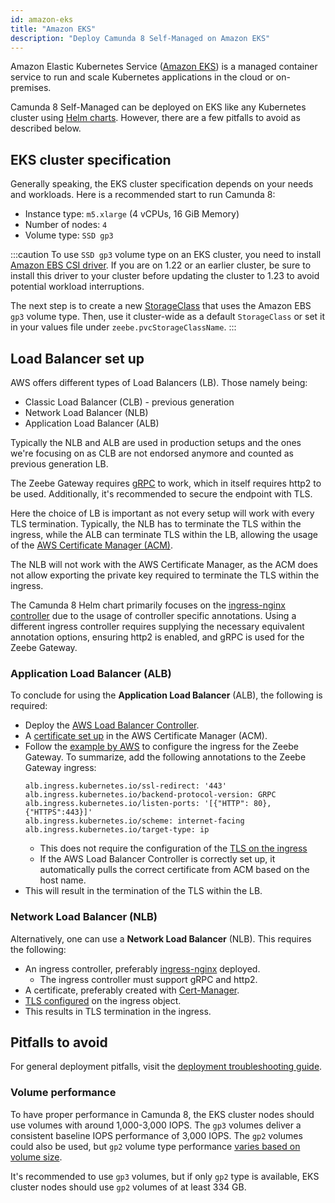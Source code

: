 ```yaml
---
id: amazon-eks
title: "Amazon EKS"
description: "Deploy Camunda 8 Self-Managed on Amazon EKS"
---
```


Amazon Elastic Kubernetes Service ([Amazon EKS](https://aws.amazon.com/eks/)) is a managed
container service to run and scale Kubernetes applications in the cloud or on-premises.

Camunda 8 Self-Managed can be deployed on EKS like any Kubernetes cluster using [Helm charts](../deploy.md). However, there are a few pitfalls to avoid as described below.

## EKS cluster specification

Generally speaking, the EKS cluster specification depends on your needs and workloads.
Here is a recommended start to run Camunda 8:

- Instance type: `m5.xlarge` (4 vCPUs, 16 GiB Memory)
- Number of nodes: `4`
- Volume type: `SSD gp3`

:::caution
To use `SSD gp3` volume type on an EKS cluster, you need to install
[Amazon EBS CSI driver](https://docs.aws.amazon.com/eks/latest/userguide/ebs-csi.html).
If you are on 1.22 or an earlier cluster, be sure to install this driver to your cluster before updating the cluster to 1.23 to avoid potential workload interruptions.

The next step is to create a new
[StorageClass](https://docs.aws.amazon.com/eks/latest/userguide/storage-classes.html)
that uses the Amazon EBS `gp3` volume type. Then, use it cluster-wide as a default
`StorageClass` or set it in your values file under `zeebe.pvcStorageClassName`.
:::

## Load Balancer set up

AWS offers different types of Load Balancers (LB). Those namely being:

- Classic Load Balancer (CLB) - previous generation
- Network Load Balancer (NLB)
- Application Load Balancer (ALB)

Typically the NLB and ALB are used in production setups and the ones we're focusing on as CLB are not endorsed anymore and counted as previous generation LB.

The Zeebe Gateway requires [gRPC](https://grpc.io/) to work, which in itself requires http2 to be used. Additionally, it's recommended to secure the endpoint with TLS.

Here the choice of LB is important as not every setup will work with every TLS termination. Typically, the NLB has to terminate the TLS within the ingress, while the ALB can terminate TLS within the LB, allowing the usage of the [AWS Certificate Manager (ACM)](https://aws.amazon.com/certificate-manager/).

The NLB will not work with the AWS Certificate Manager, as the ACM does not allow exporting the private key required to terminate the TLS within the ingress.

The Camunda 8 Helm chart primarily focuses on the [ingress-nginx controller](https://github.com/kubernetes/ingress-nginx) due to the usage of controller specific annotations. Using a different ingress controller requires supplying the necessary equivalent annotation options, ensuring http2 is enabled, and gRPC is used for the Zeebe Gateway.

### Application Load Balancer (ALB)

To conclude for using the **Application Load Balancer** (ALB), the following is required:

- Deploy the [AWS Load Balancer Controller](https://kubernetes-sigs.github.io/aws-load-balancer-controller/).
- A [certificate set up](https://docs.aws.amazon.com/acm/latest/userguide/gs-acm-request-public.html) in the AWS Certificate Manager (ACM).
- Follow the [example by AWS](https://github.com/kubernetes-sigs/aws-load-balancer-controller/blob/main/docs/examples/grpc_server.md) to configure the ingress for the Zeebe Gateway. To summarize, add the following annotations to the Zeebe Gateway ingress:
  ```shell
  alb.ingress.kubernetes.io/ssl-redirect: '443'
  alb.ingress.kubernetes.io/backend-protocol-version: GRPC
  alb.ingress.kubernetes.io/listen-ports: '[{"HTTP": 80}, {"HTTPS":443}]'
  alb.ingress.kubernetes.io/scheme: internet-facing
  alb.ingress.kubernetes.io/target-type: ip
  ```
  - This does not require the configuration of the [TLS on the ingress](https://kubernetes.io/docs/concepts/services-networking/ingress/#tls)
  - If the AWS Load Balancer Controller is correctly set up, it automatically pulls the correct certificate from ACM based on the host name.
- This will result in the termination of the TLS within the LB.

### Network Load Balancer (NLB)

Alternatively, one can use a **Network Load Balancer** (NLB). This requires the following:

- An ingress controller, preferably [ingress-nginx](https://github.com/kubernetes/ingress-nginx) deployed.
  - The ingress controller must support gRPC and http2.
- A certificate, preferably created with [Cert-Manager](https://cert-manager.io/).
- [TLS configured](https://kubernetes.io/docs/concepts/services-networking/ingress/#tls) on the ingress object.
- This results in TLS termination in the ingress.

## Pitfalls to avoid

For general deployment pitfalls, visit the [deployment troubleshooting guide](../../troubleshooting.md).

### Volume performance

To have proper performance in Camunda 8, the EKS cluster nodes should use volumes
with around 1,000-3,000 IOPS. The `gp3` volumes deliver a consistent baseline IOPS performance
of 3,000 IOPS. The `gp2` volumes could also be used, but `gp2` volume type performance
[varies based on volume size](https://docs.aws.amazon.com/AWSEC2/latest/UserGuide/general-purpose.html#gp2-performance).

It's recommended to use `gp3` volumes, but if only `gp2` type is available, EKS cluster nodes
should use `gp2` volumes of at least 334 GB.
